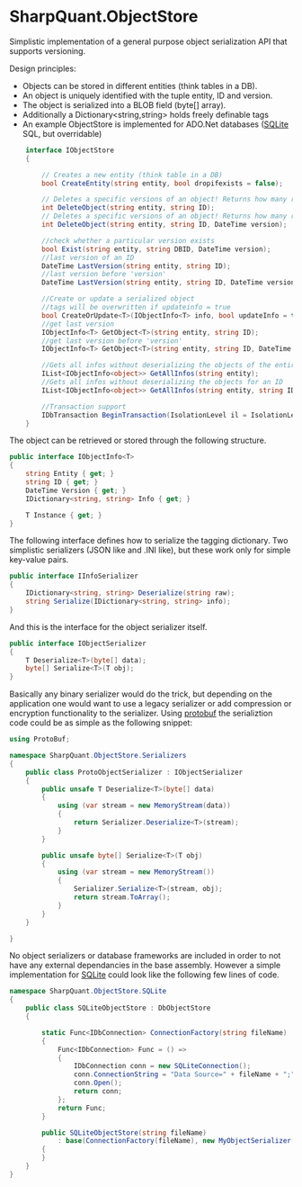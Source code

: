 SharpQuant.ObjectStore
==========================

Simplistic implementation of a general purpose object serialization API that supports versioning.

Design principles:

- Objects can be stored in different entities (think tables in a DB).
- An object is uniquely identified with the tuple entity, ID and version.
- The object is serialized into a BLOB field (byte[] array).
- Additionally a Dictionary<string,string> holds freely definable tags
- An example ObjectStore is implemented for ADO.Net databases ([SQLite] SQL, but overridable)


```csharp
    interface IObjectStore
    {

        // Creates a new entity (think table in a DB)
        bool CreateEntity(string entity, bool dropifexists = false);

        // Deletes a specific versions of an object! Returns how many records where deleted.
        int DeleteObject(string entity, string ID);
        // Deletes a specific versions of an object! Returns how many records where deleted.
        int DeleteObject(string entity, string ID, DateTime version);

        //check whether a particular version exists
        bool Exist(string entity, string DBID, DateTime version);
        //last version of an ID
        DateTime LastVersion(string entity, string ID);
        //last version before 'version'
        DateTime LastVersion(string entity, string ID, DateTime version);

        //Create or update a serialized object
        //tags will be overwritten if updateinfo = true
        bool CreateOrUpdate<T>(IObjectInfo<T> info, bool updateInfo = true);
        //get last version
        IObjectInfo<T> GetObject<T>(string entity, string ID);
        //get last version before 'version'
        IObjectInfo<T> GetObject<T>(string entity, string ID, DateTime version);

        //Gets all infos without deserializing the objects of the entire entity
        IList<IObjectInfo<object>> GetAllInfos(string entity);
        //Gets all infos without deserializing the objects for an ID
        IList<IObjectInfo<object>> GetAllInfos(string entity, string ID);

        //Transaction support
        IDbTransaction BeginTransaction(IsolationLevel il = IsolationLevel.Unspecified);
    }
```


The object can be retrieved or stored through the following structure.

```csharp
public interface IObjectInfo<T>
{
	string Entity { get; }
	string ID { get; }
	DateTime Version { get; }
	IDictionary<string, string> Info { get; }

	T Instance { get; }
}
```


The following interface defines how to serialize the tagging dictionary. Two simplistic serializers (JSON like and .INI like), but these work only for simple key-value pairs.

```csharp
public interface IInfoSerializer
{
	IDictionary<string, string> Deserialize(string raw);
	string Serialize(IDictionary<string, string> info);
}
```

And this is the interface for the object serializer itself.

```csharp
public interface IObjectSerializer
{
	T Deserialize<T>(byte[] data);
	byte[] Serialize<T>(T obj);
}
```


Basically any binary serializer would do the trick, but depending on the application one would want to use a legacy serializer or add compression or encryption functionality to the serializer. Using [protobuf] the serializtion code could be as simple as the following snippet:

```csharp
using ProtoBuf;

namespace SharpQuant.ObjectStore.Serializers
{
    public class ProtoObjectSerializer : IObjectSerializer
    {
        public unsafe T Deserialize<T>(byte[] data)
        {
            using (var stream = new MemoryStream(data))
            {
                return Serializer.Deserialize<T>(stream);
            }           
        }

        public unsafe byte[] Serialize<T>(T obj)
        {
            using (var stream = new MemoryStream())
            {
                Serializer.Serialize<T>(stream, obj);
                return stream.ToArray();
            }
        }
    }

}
```

No object serializers or database frameworks are included in order to not have any external dependancies in the base assembly. However a simple implementation for [SQLite] could look like the following few lines of code.

```csharp
namespace SharpQuant.ObjectStore.SQLite
{
    public class SQLiteObjectStore : DbObjectStore
    {

        static Func<IDbConnection> ConnectionFactory(string fileName)
        {
            Func<IDbConnection> Func = () => 
            {
                IDbConnection conn = new SQLiteConnection();
                conn.ConnectionString = "Data Source=" + fileName + ";";
                conn.Open();
                return conn;
            };
            return Func;
        }

        public SQLiteObjectStore(string fileName)
            : base(ConnectionFactory(fileName), new MyObjectSerializer(), new INIInfoSerializer())
        {
        }
	}
}
```


[protobuf]:http://code.google.com/p/protobuf-net/
[SQLite]:http://www.sqlite.org/